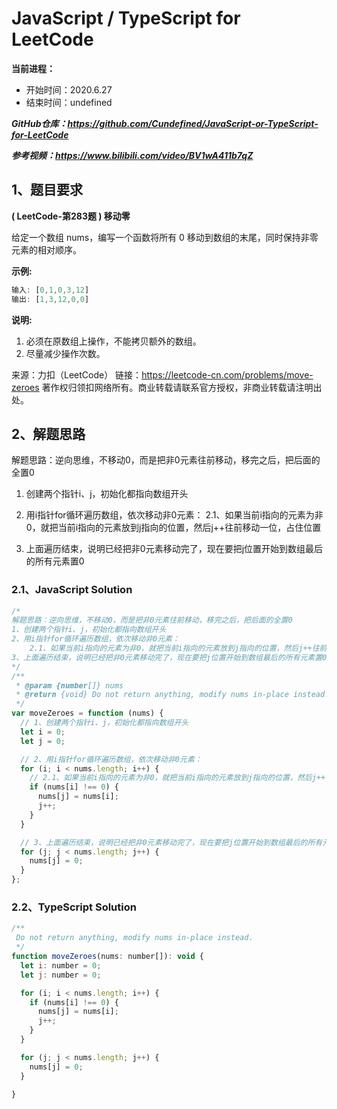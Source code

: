 ﻿# JavaScript / TypeScript for LeetCode 
**当前进程：**

 - 开始时间：2020.6.27 
 - 结束时间：undefined

***GitHub仓库：https://github.com/Cundefined/JavaScript-or-TypeScript-for-LeetCode***

***参考视频：https://www.bilibili.com/video/BV1wA411b7qZ***

## 1、题目要求
**( LeetCode-第283题 )  移动零**
       
给定一个数组 nums，编写一个函数将所有 0 移动到数组的末尾，同时保持非零元素的相对顺序。

 **示例:**

```javascript
输入: [0,1,0,3,12]
输出: [1,3,12,0,0]
```

**说明:**

 1. 必须在原数组上操作，不能拷贝额外的数组。
 2.  尽量减少操作次数。

来源：力扣（LeetCode）
链接：https://leetcode-cn.com/problems/move-zeroes
著作权归领扣网络所有。商业转载请联系官方授权，非商业转载请注明出处。
## 2、解题思路

解题思路：逆向思维，不移动0，而是把非0元素往前移动，移完之后，把后面的全置0

 1. 创建两个指针i、j，初始化都指向数组开头
 2. 用i指针for循环遍历数组，依次移动非0元素：
 	2.1、如果当前i指向的元素为非0，就把当前i指向的元素放到j指向的位置，然后j++往前移动一位，占住位置
 
 3. 上面遍历结束，说明已经把非0元素移动完了，现在要把j位置开始到数组最后的所有元素置0

### 2.1、JavaScript Solution

```javascript
/*
解题思路：逆向思维，不移动0，而是把非0元素往前移动，移完之后，把后面的全置0
1、创建两个指针i、j，初始化都指向数组开头
2、用i指针for循环遍历数组，依次移动非0元素：
    2.1、如果当前i指向的元素为非0，就把当前i指向的元素放到j指向的位置，然后j++往前移动一位，占住位置
3、上面遍历结束，说明已经把非0元素移动完了，现在要把j位置开始到数组最后的所有元素置0
*/
/**
 * @param {number[]} nums
 * @return {void} Do not return anything, modify nums in-place instead.
 */
var moveZeroes = function (nums) {
  // 1、创建两个指针i、j，初始化都指向数组开头
  let i = 0;
  let j = 0;

  // 2、用i指针for循环遍历数组，依次移动非0元素：
  for (i; i < nums.length; i++) {
    // 2.1、如果当前i指向的元素为非0，就把当前i指向的元素放到j指向的位置，然后j++往前移动一位，占住位置
    if (nums[i] !== 0) {
      nums[j] = nums[i];
      j++;
    }
  }

  // 3、上面遍历结束，说明已经把非0元素移动完了，现在要把j位置开始到数组最后的所有元素置0
  for (j; j < nums.length; j++) {
    nums[j] = 0;
  }
};
```


### 2.2、TypeScript Solution

```javascript
/**
 Do not return anything, modify nums in-place instead.
 */
function moveZeroes(nums: number[]): void {
  let i: number = 0;
  let j: number = 0;

  for (i; i < nums.length; i++) {
    if (nums[i] !== 0) {
      nums[j] = nums[i];
      j++;
    }
  }

  for (j; j < nums.length; j++) {
    nums[j] = 0;
  }

}
```

